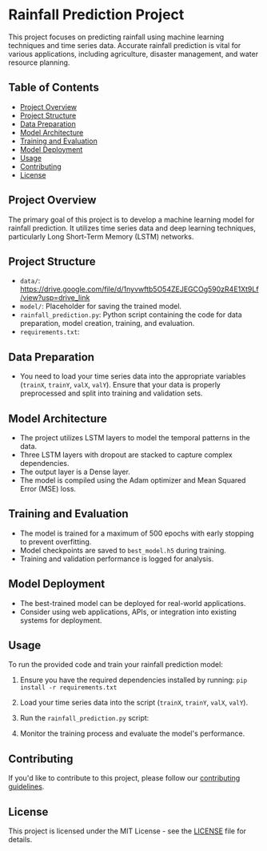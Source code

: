 # Rainfall Prediction Project

This project focuses on predicting rainfall using machine learning techniques and time series data. Accurate rainfall prediction is vital for various applications, including agriculture, disaster management, and water resource planning.

## Table of Contents
- [Project Overview](#project-overview)
- [Project Structure](#project-structure)
- [Data Preparation](#data-preparation)
- [Model Architecture](#model-architecture)
- [Training and Evaluation](#training-and-evaluation)
- [Model Deployment](#model-deployment)
- [Usage](#usage)
- [Contributing](#contributing)
- [License](#license)

## Project Overview
The primary goal of this project is to develop a machine learning model for rainfall prediction. It utilizes time series data and deep learning techniques, particularly Long Short-Term Memory (LSTM) networks.

## Project Structure
- `data/`: https://drive.google.com/file/d/1nyvwftb5O54ZEJEGCOg590zR4E1Xt9Lf/view?usp=drive_link
- `model/`: Placeholder for saving the trained model.
- `rainfall_prediction.py`: Python script containing the code for data preparation, model creation, training, and evaluation.
- `requirements.txt`: 

## Data Preparation
- You need to load your time series data into the appropriate variables (`trainX`, `trainY`, `valX`, `valY`). Ensure that your data is properly preprocessed and split into training and validation sets.

## Model Architecture
- The project utilizes LSTM layers to model the temporal patterns in the data.
- Three LSTM layers with dropout are stacked to capture complex dependencies.
- The output layer is a Dense layer.
- The model is compiled using the Adam optimizer and Mean Squared Error (MSE) loss.

## Training and Evaluation
- The model is trained for a maximum of 500 epochs with early stopping to prevent overfitting.
- Model checkpoints are saved to `best_model.h5` during training.
- Training and validation performance is logged for analysis.

## Model Deployment
- The best-trained model can be deployed for real-world applications.
- Consider using web applications, APIs, or integration into existing systems for deployment.

## Usage
To run the provided code and train your rainfall prediction model:

1. Ensure you have the required dependencies installed by running:
   `pip install -r requirements.txt`

2. Load your time series data into the script (`trainX`, `trainY`, `valX`, `valY`).

3. Run the `rainfall_prediction.py` script:


4. Monitor the training process and evaluate the model's performance.

## Contributing
If you'd like to contribute to this project, please follow our [contributing guidelines](CONTRIBUTING.md).

## License
This project is licensed under the MIT License - see the [LICENSE](LICENSE) file for details.


